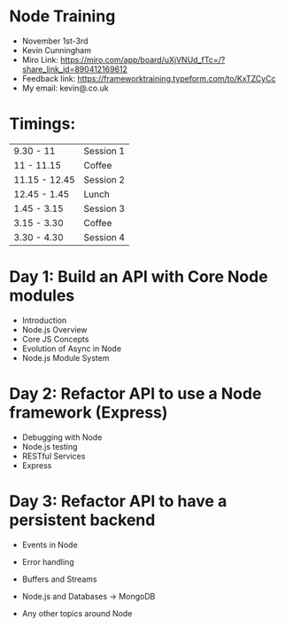 # Node Training

- November 1st-3rd
- Kevin Cunningham
- Miro Link: https://miro.com/app/board/uXjVNUd_fTc=/?share_link_id=890412169612
- Feedback link: https://frameworktraining.typeform.com/to/KxTZCyCc
- My email: kevin@<my full name all one word all lowercase>.co.uk

# Timings:

|               |           |
| ------------- | --------- |
| 9.30 - 11     | Session 1 |
| 11 - 11.15    | Coffee    |
| 11.15 - 12.45 | Session 2 |
| 12.45 - 1.45  | Lunch     |
| 1.45 - 3.15   | Session 3 |
| 3.15 - 3.30   | Coffee    |
| 3.30 - 4.30   | Session 4 |

# Day 1: Build an API with Core Node modules

- Introduction
- Node.js Overview
- Core JS Concepts
- Evolution of Async in Node
- Node.js Module System

# Day 2: Refactor API to use a Node framework (Express)

- Debugging with Node
- Node.js testing
- RESTful Services
- Express

# Day 3: Refactor API to have a persistent backend

- Events in Node
- Error handling
- Buffers and Streams
- Node.js and Databases -> MongoDB

- Any other topics around Node
